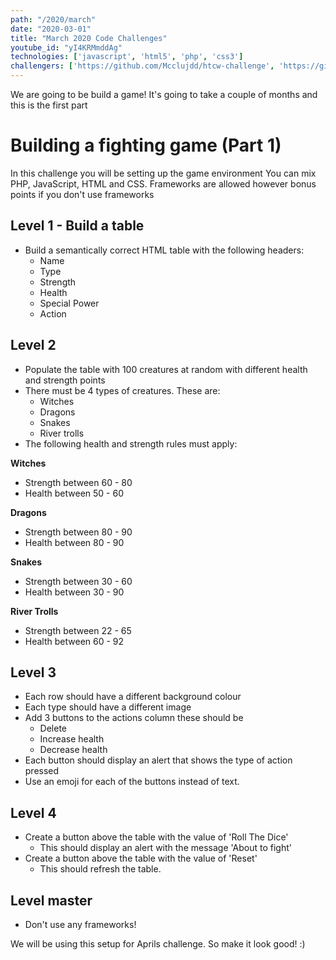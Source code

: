 ```yaml
---
path: "/2020/march"
date: "2020-03-01"
title: "March 2020 Code Challenges"
youtube_id: "yI4KRMmddAg"
technologies: ['javascript', 'html5', 'php', 'css3']
challengers: ['https://github.com/Mcclujdd/htcw-challenge', 'https://github.com/mrdb303/coding-tests', 'https://github.com/mwayne16/htcw_challenge-march-2020', 'https://github.com/gnomejodas/MarchChallenge2020', 'https://github.com/Tyrianad/MarchChallenge2020','https://github.com/ilmala/fighting-game']
---
```

We are going to be build a game! It's going to take a couple of months and this is the first part

# Building a fighting game (Part 1)
In this challenge you will be setting up the game environment
You can mix PHP, JavaScript, HTML and CSS.
Frameworks are allowed however bonus points if you don't use frameworks
 
## Level 1 - Build a table
- Build a semantically correct HTML table with the following headers:
    - Name
    - Type
    - Strength
    - Health
    - Special Power
    - Action

## Level 2
- Populate the table with 100 creatures at random with different health and strength points
- There must be 4 types of creatures. These are:
    - Witches
    - Dragons
    - Snakes
    - River trolls
- The following health and strength rules must apply:

**Witches**
- Strength between 60 - 80
- Health between 50 - 60

**Dragons**
- Strength between 80 - 90
- Health between 80 - 90

**Snakes**
- Strength between 30 - 60
- Health between 30 - 90

**River Trolls**
- Strength between 22 - 65
- Health between 60 - 92

## Level 3
- Each row should have a different background colour
- Each type should have a different image
- Add 3 buttons to the actions column these should be
    - Delete
    - Increase health
    - Decrease health
- Each button should display an alert that shows the type of action pressed
- Use an emoji for each of the buttons instead of text. 

## Level 4
- Create a button above the table with the value of 'Roll The Dice' 
    - This should display an alert with the message 'About to fight'
- Create a button above the table with the value of 'Reset'
    - This should refresh the table.
    
##  Level master
- Don't use any frameworks!
    
We will be using this setup for Aprils challenge.  So make it look good! :)